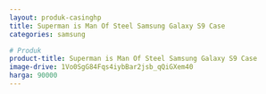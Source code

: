 ```yaml
---
layout: produk-casinghp
title: Superman is Man Of Steel Samsung Galaxy S9 Case
categories: samsung

# Produk
product-title: Superman is Man Of Steel Samsung Galaxy S9 Case
image-drive: 1Vo0SgG84Fqs4iybBar2jsb_qQiGXem40
harga: 90000
---
```

